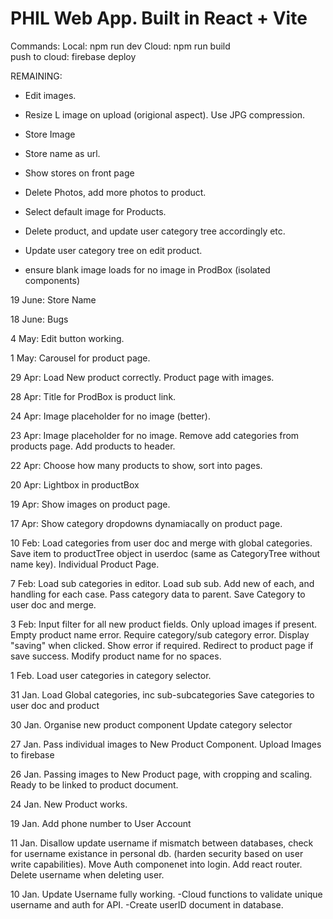 # PHIL Web App. Built in React + Vite
Commands:
Local: 
    npm run dev
Cloud: 
    npm run build  
    push to cloud: firebase deploy

REMAINING: 
* Edit images.
* Resize L image on upload (origional aspect). Use JPG compression.
* Store Image
* Store name as url.
* Show stores on front page



* Delete Photos, add more photos to product.
* Select default image for Products.


* Delete product, and update user category tree accordingly etc.
* Update user category tree on edit product.

* ensure blank image loads for no image in ProdBox (isolated components)


19 June:
Store Name

18 June:
Bugs

4 May:
Edit button working.

1 May:
Carousel for product page.

29 Apr:
Load New product correctly. Product page with images.

28 Apr:
Title for ProdBox is product link.

24 Apr:
Image placeholder for no image (better).

23 Apr:
Image placeholder for no image.
Remove add categories from products page.
Add products to header.

22 Apr:
Choose how many products to show, sort into pages.

20 Apr:
Lightbox in productBox

19 Apr:
Show images on product page.

17 Apr:
Show category dropdowns dynamiacally on product page.

10 Feb: 
Load categories from user doc and merge with global categories.
Save item to productTree object in userdoc (same as CategoryTree without name key).
Individual Product Page.

7 Feb: 
Load sub categories in editor.
Load sub sub.
Add new of each, and handling for each case.
Pass category data to parent.
Save Category to user doc and merge.

3 Feb:
Input filter for all new product fields. Only upload images if present. Empty product name error. Require category/sub category error. Display "saving" when clicked. Show error if required. Redirect to product page if save success. Modify product name for no spaces.

1 Feb.
Load user categories in category selector.

31 Jan.
Load Global categories, inc sub-subcategories
Save categories to user doc and product

30 Jan.
Organise new product component
Update category selector

27 Jan.
Pass individual images to New Product Component. Upload Images to firebase

26 Jan.
Passing images to New Product page, with cropping and scaling. Ready to be linked to product document.

24 Jan.
New Product works.

19 Jan.
Add phone number to User Account

11 Jan.
Disallow update username if mismatch between databases, check for username existance in personal db. (harden security based on user write capabilities).
Move Auth componenet into login.
Add react router.
Delete username when deleting user.

10 Jan.
Update Username fully working. 
-Cloud functions to validate unique username and auth for API. 
-Create userID document in database.
